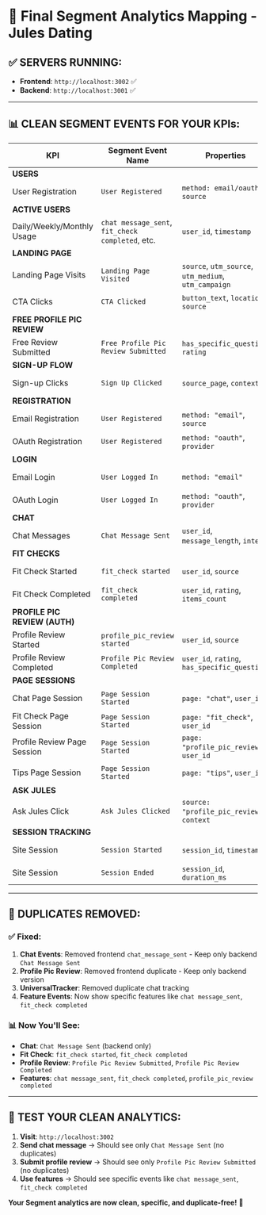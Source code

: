 # 🎯 Final Segment Analytics Mapping - Jules Dating

## ✅ **SERVERS RUNNING:**
- **Frontend**: `http://localhost:3002` ✅
- **Backend**: `http://localhost:3001` ✅

---

## 📊 **CLEAN SEGMENT EVENTS FOR YOUR KPIs:**

| **KPI** | **Segment Event Name** | **Properties** | **Source** | **Status** |
|---|---|---|---|---|
| **USERS** |
| User Registration | `User Registered` | `method: email/oauth`, `source` | Backend | ✅ Clean |
| **ACTIVE USERS** |
| Daily/Weekly/Monthly Usage | `chat message_sent`, `fit_check completed`, etc. | `user_id`, `timestamp` | Backend | ✅ Clean |
| **LANDING PAGE** |
| Landing Page Visits | `Landing Page Visited` | `source`, `utm_source`, `utm_medium`, `utm_campaign` | Frontend | ✅ Clean |
| CTA Clicks | `CTA Clicked` | `button_text`, `location`, `source` | Frontend | ✅ Clean |
| **FREE PROFILE PIC REVIEW** |
| Free Review Submitted | `Free Profile Pic Review Submitted` | `has_specific_question`, `rating` | Backend | ✅ Clean |
| **SIGN-UP FLOW** |
| Sign-up Clicks | `Sign Up Clicked` | `source_page`, `context` | Frontend | ✅ Clean |
| **REGISTRATION** |
| Email Registration | `User Registered` | `method: "email"`, `source` | Backend | ✅ Clean |
| OAuth Registration | `User Registered` | `method: "oauth"`, `provider` | Backend | ✅ Clean |
| **LOGIN** |
| Email Login | `User Logged In` | `method: "email"` | Backend | ✅ Clean |
| OAuth Login | `User Logged In` | `method: "oauth"`, `provider` | Backend | ✅ Clean |
| **CHAT** |
| Chat Messages | `Chat Message Sent` | `user_id`, `message_length`, `intent` | Backend | ✅ Clean |
| **FIT CHECKS** |
| Fit Check Started | `fit_check started` | `user_id`, `source` | Frontend | ✅ Clean |
| Fit Check Completed | `fit_check completed` | `user_id`, `rating`, `items_count` | Backend | ✅ Clean |
| **PROFILE PIC REVIEW (AUTH)** |
| Profile Review Started | `profile_pic_review started` | `user_id`, `source` | Frontend | ✅ Clean |
| Profile Review Completed | `Profile Pic Review Completed` | `user_id`, `rating`, `has_specific_question` | Backend | ✅ Clean |
| **PAGE SESSIONS** |
| Chat Page Session | `Page Session Started` | `page: "chat"`, `user_id` | Frontend | ✅ Clean |
| Fit Check Page Session | `Page Session Started` | `page: "fit_check"`, `user_id` | Frontend | ✅ Clean |
| Profile Review Page Session | `Page Session Started` | `page: "profile_pic_review"`, `user_id` | Frontend | ✅ Clean |
| Tips Page Session | `Page Session Started` | `page: "tips"`, `user_id` | Frontend | ✅ Clean |
| **ASK JULES** |
| Ask Jules Click | `Ask Jules Clicked` | `source: "profile_pic_review"`, `context` | Frontend | ✅ Clean |
| **SESSION TRACKING** |
| Site Session | `Session Started` | `session_id`, `timestamp` | Frontend | ✅ Clean |
| Site Session | `Session Ended` | `session_id`, `duration_ms` | Frontend | ✅ Clean |

---

## 🧹 **DUPLICATES REMOVED:**

### **✅ Fixed:**
1. **Chat Events**: Removed frontend `chat_message_sent` - Keep only backend `Chat Message Sent`
2. **Profile Pic Review**: Removed frontend duplicate - Keep only backend version
3. **UniversalTracker**: Removed duplicate chat tracking
4. **Feature Events**: Now show specific features like `chat message_sent`, `fit_check completed`

### **📊 Now You'll See:**
- **Chat**: `Chat Message Sent` (backend only)
- **Fit Check**: `fit_check started`, `fit_check completed`
- **Profile Review**: `Profile Pic Review Submitted`, `Profile Pic Review Completed`
- **Features**: `chat message_sent`, `fit_check completed`, `profile_pic_review completed`

---

## 🎯 **TEST YOUR CLEAN ANALYTICS:**

1. **Visit**: `http://localhost:3002`
2. **Send chat message** → Should see only `Chat Message Sent` (no duplicates)
3. **Submit profile review** → Should see only `Profile Pic Review Submitted` (no duplicates)
4. **Use features** → Should see specific events like `chat message_sent`, `fit_check completed`

**Your Segment analytics are now clean, specific, and duplicate-free!** 🎉
